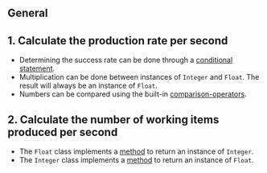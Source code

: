## General

## 1. Calculate the production rate per second

- Determining the success rate can be done through a [conditional statement][if-else-unless].
- Multiplication can be done between instances of `Integer` and `Float`. The result will always be an instance of `Float`.
- Numbers can be compared using the built-in [comparison-operators][comparison-operators].

## 2. Calculate the number of working items produced per second

- The `Float` class implements a [method][to_i] to return an instance of `Integer`.
- The `Integer` class implements a [method][to_f] to return an instance of `Float`.

[comparison-operators]: https://www.w3resource.com/ruby/ruby-comparison-operators.php
[if-else-unless]: https://www.w3resource.com/ruby/ruby-if-else-unless.php
[to_f]: https://apidock.com/ruby/v2_6_3/Integer/to_f
[to_i]: https://apidock.com/ruby/Float/to_i
